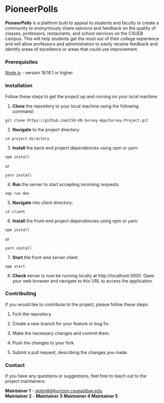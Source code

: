 # **PioneerPolls**

**PioneerPolls** is a platform built to appeal to students and faculty to create a community to anonymously share opinions and feedback on the quality of classes, professors, restaurants, and school services on the CSUEB campus. This will help students get the most out of their college experience and will allow professors and administration to easily receive feedback and identify areas of excellence or areas that could use improvement.

### **Prerequisites**

[Node.js](https://nodejs.org/en) - version 18.16.1 or higher


### **Installation**

Follow these steps to get the project up and running on your local machine:

1. **Clone** the repository to your local machine using the following command:

```git clone https://github.com/CSU-EB-Survey-App/Survey-Project.git```

2. **Navigate** to the project directory:

```cd project-directory```

3. **Install** the back-end project dependencies using npm or yarn:

```npm install```

or

```yarn install```


4. **Run** the server to start accepting incoming requests:

```nmp run dev```

5. **Navigate** into client directory:

```cd client```

6. **Install** the front-end project dependencies using npm or yarn:

```npm install```

or

```yarn install```

7. **Start** the front-end server client:

```npm start```

8. **Check** server is now be running locally at http://localhost:3000. Open your web browser and navigate to this URL to access the application.


### **Contributing**
If you would like to contribute to the project, please follow these steps:

1. Fork the repository.

1. Create a new branch for your feature or bug fix.

1. Make the necessary changes and commit them.

1. Push the changes to your fork.

1. Submit a pull request, describing the changes you made.


### **Contact**
If you have any questions or suggestions, feel free to reach out to the project maintainers:

**Maintainer 1** - sklein8@horizon.csueastbay.edu <br>
**Maintainer 2** - 
**Maintainer 3**
**Maintainer 4**
**Maintainer 5**